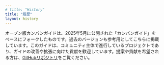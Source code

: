 ```yaml
---
# title: "History"
title: "履歴"
layout: history
---
```


<!-- The Open Guide to Kanban is a fork of the Kanban Guide (May 2025). Previous version are provided here for reference. The Open Guide to Kanban is a community-driven project, and we welcome contributions to improve and expand the guide. If you have suggestions or would like to contribute, please visit our [GitHub repository](https://github.com/KanbanGuides/KanbanGuides). -->
オープン版カンバンガイドは、2025年5月に公開された「カンバンガイド」をベースにフォークしたものです。過去のバージョンも参考用としてこちらに掲載しています。このガイドは、コミュニティ主体で進行しているプロジェクトであり、ガイドの改善や拡張に向けた貢献を歓迎しています。提案や貢献を希望される方は、[GitHubリポジトリ](https://github.com/KanbanGuides/KanbanGuides)をご覧ください。


